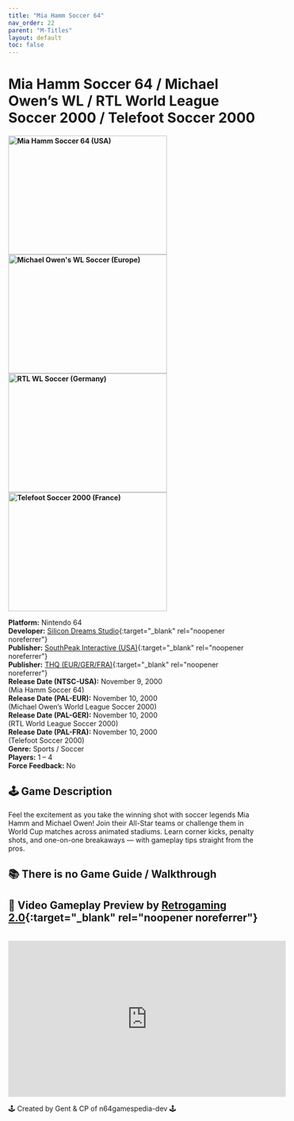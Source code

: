 ```yaml
---
title: "Mia Hamm Soccer 64"
nav_order: 22
parent: "M-Titles"
layout: default
toc: false
---
```


# Mia Hamm Soccer 64 / Michael Owen’s WL / RTL World League Soccer 2000 / Telefoot Soccer 2000

<b>
<img src="https://images.launchbox-app.com//cf937c51-7c43-4926-a361-8f5aac13e9e0.jpg" alt="Mia Hamm Soccer 64 (USA)" width="320" height="240" />
<img src="https://images.launchbox-app.com//433acb79-b382-4753-8584-92e896eaa57b.jpg" alt="Michael Owen's WL Soccer (Europe)" width="320" height="240" />
<img src="https://images.launchbox-app.com//2ad12438-365a-48af-8bb7-96beaa5c8208.png" alt="RTL WL Soccer (Germany)" width="320" height="240" />
<img src="https://images.launchbox-app.com//87dbe883-a741-44e7-88f6-5cfc4f9691de.jpg" alt="Telefoot Soccer 2000 (France)" width="320" height="240" />
</b>

**Platform:** Nintendo 64  
**Developer:** [Silicon Dreams Studio](https://en.wikipedia.org/wiki/Silicon_Dreams_Studio){:target="_blank" rel="noopener noreferrer"}  
**Publisher:** [SouthPeak Interactive (USA)](https://southpeakgames.eu/){:target="_blank" rel="noopener noreferrer"}  
**Publisher:** [THQ (EUR/GER/FRA)](https://www.pcgamingwiki.com/wiki/Company:THQ){:target="_blank" rel="noopener noreferrer"}  
**Release Date (NTSC-USA):** November 9, 2000  
(Mia Hamm Soccer 64)  
**Release Date (PAL-EUR):** November 10, 2000  
(Michael Owen’s World League Soccer 2000)  
**Release Date (PAL-GER):** November 10, 2000  
(RTL World League Soccer 2000)  
**Release Date (PAL-FRA):** November 10, 2000  
(Telefoot Soccer 2000)  
**Genre:** Sports / Soccer  
**Players:** 1 – 4  
**Force Feedback:** No  

## 🕹️ Game Description
Feel the excitement as you take the winning shot with soccer legends Mia Hamm and Michael Owen! Join their All-Star teams or challenge them in World Cup matches across animated stadiums. Learn corner kicks, penalty shots, and one-on-one breakaways — with gameplay tips straight from the pros.

## 📚 There is no Game Guide / Walkthrough

## 🎥 Video Gameplay Preview by [Retrogaming 2.0](https://www.youtube.com/channel/UCEFazJfxJDo1nW9MwL7nLNQ){:target="_blank" rel="noopener noreferrer"}
<br />  
<iframe width="560" height="315" src="https://www.youtube.com/embed/zVzzwqM1Ptw" title="Mia Hamm Soccer 64 Gameplay" frameborder="0" allowfullscreen></iframe>

🕹️ Created by Gent & CP of n64gamespedia-dev 🕹️  
<!-- Vault Format: n64gamespedia-dev -->  
<!-- Protocol Source: _vault-specs/format-protocol.md -->
